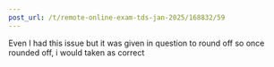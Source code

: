 ```yaml
---
post_url: /t/remote-online-exam-tds-jan-2025/168832/59
---
```

Even I had this issue but it was given in question to round off so once rounded off, i would taken as correct